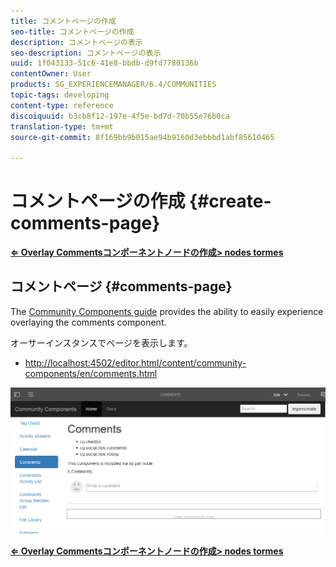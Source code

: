 ```yaml
---
title: コメントページの作成
seo-title: コメントページの作成
description: コメントページの表示
seo-description: コメントページの表示
uuid: 1f043133-51c6-41e8-bbdb-d9fd7780136b
contentOwner: User
products: SG_EXPERIENCEMANAGER/6.4/COMMUNITIES
topic-tags: developing
content-type: reference
discoiquuid: b3cb8f12-197e-4f5e-bd7d-70b55e76b0ca
translation-type: tm+mt
source-git-commit: 8f169bb9b015ae94b9160d3ebbbd1abf85610465

---
```



# コメントページの作成 {#create-comments-page}

**[⇐ Overlay Commentsコンポーネント](overlay-comments.md)[ノードの作成> nodes tormes](overlay-create-nodes.md)**

## コメントページ {#comments-page}

The [Community Components guide](components-guide.md) provides the ability to easily experience overlaying the comments component.

オーサーインスタンスでページを表示します。

* [http://localhost:4502/editor.html/content/community-components/en/comments.html](http://localhost:4502/editor.html/content/community-components/en/comments.html)

![chlimage_1-125](assets/chlimage_1-125.png)

**[⇐ Overlay Commentsコンポーネント](overlay-comments.md)[ノードの作成> nodes tormes](overlay-create-nodes.md)**